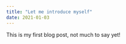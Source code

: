 ```yaml
---
title: "Let me introduce myself"
date: 2021-01-03
---
```


This is my first blog post, not much to say yet!
